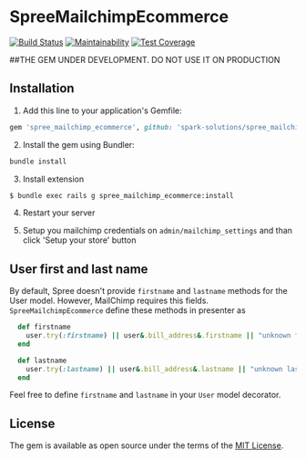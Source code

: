 # SpreeMailchimpEcommerce
[![Build Status](https://travis-ci.org/spark-solutions/spree_mailchimp_ecommerce.svg?branch=master)](https://travis-ci.org/spark-solutions/spree_mailchimp_ecommerce)
[![Maintainability](https://api.codeclimate.com/v1/badges/4f78be32523b539f2788/maintainability)](https://codeclimate.com/github/spark-solutions/spree_mailchimp_ecommerce/maintainability)
[![Test Coverage](https://api.codeclimate.com/v1/badges/4f78be32523b539f2788/test_coverage)](https://codeclimate.com/github/spark-solutions/spree_mailchimp_ecommerce/test_coverage)

##THE GEM UNDER DEVELOPMENT. DO NOT USE IT ON PRODUCTION

## Installation
1. Add this line to your application's Gemfile:

```ruby
gem 'spree_mailchimp_ecommerce', github: 'spark-solutions/spree_mailchimp_ecommerce', branch: 'master'
```

2. Install the gem using Bundler:
  ```ruby
  bundle install
  ```

3. Install extension
  ```bash
  $ bundle exec rails g spree_mailchimp_ecommerce:install
  ```

4. Restart your server

5. Setup you mailchimp credentials on `admin/mailchimp_settings` and than click 'Setup your store' button

## User first and last name

By default, Spree doesn't provide `firstname` and `lastname` methods for the User model. However, MailChimp requires this fields. `SpreeMailchimpEcommerce` define these methods in presenter as

```ruby
  def firstname
    user.try(:firstname) || user&.bill_address&.firstname || "unknown firstname"
  end

  def lastname
    user.try(:lastname) || user&.bill_address&.lastname || "unknown lastname"
  end
```

Feel free to define `firstname` and `lastname` in your `User` model decorator.

## License
The gem is available as open source under the terms of the [MIT License](https://opensource.org/licenses/MIT).
